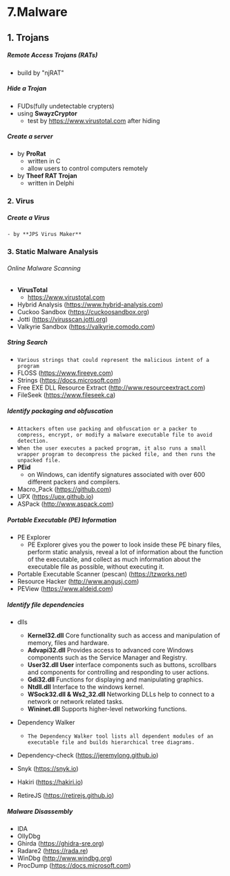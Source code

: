 
# 7.Malware

## 1. Trojans

  ##### Remote Access Trojans (RATs)
  - build by "njRAT"
  ##### Hide a Trojan
  - FUDs(fully undetectable crypters)
  - using **SwayzCryptor**
    - test by https://www.virustotal.com after hiding
  ##### Create a server
  - by **ProRat**
    - written in C
    - allow users to control computers remotely
  - by **Theef RAT Trojan**
    - written in Delphi

### 2. Virus
  ##### Create a Virus
    - by **JPS Virus Maker**
    
### 3. Static Malware Analysis
  
  ###### Online Malware Scanning
  
  - **VirusTotal**
    - https://www.virustotal.com
  - Hybrid Analysis (https://www.hybrid-analysis.com)
  - Cuckoo Sandbox (https://cuckoosandbox.org)
  - Jotti (https://virusscan.jotti.org)
  - Valkyrie Sandbox (https://valkyrie.comodo.com)
  
  ##### String Search
  
  - ```Various strings that could represent the malicious intent of a program```
  - FLOSS (https://www.fireeye.com)
  - Strings (https://docs.microsoft.com)
  - Free EXE DLL Resource Extract (http://www.resourceextract.com)
  - FileSeek (https://www.fileseek.ca)
  
  ##### Identify packaging and obfuscation
  
  - ``` Attackers often use packing and obfuscation or a packer to compress, encrypt, or modify a malware executable file to avoid detection. ```
  - ``` When the user executes a packed program, it also runs a small wrapper program to decompress the packed file, and then runs the unpacked file. ```
  - **PEid**
    - on Windows, can identify signatures associated with over 600 different packers and compilers.
  - Macro_Pack (https://github.com)
  - UPX (https://upx.github.io)
  - ASPack (http://www.aspack.com)

  ##### Portable Executable (PE) Information
  
  - PE Explorer
    - PE Explorer gives you the power to look inside these PE binary files, perform static analysis, reveal a lot of information about the function of the executable, and collect as much information about the executable file as possible, without executing it.
  - Portable Executable Scanner (pescan) (https://tzworks.net)
  - Resource Hacker (http://www.angusj.com)
  - PEView (https://www.aldeid.com)

  ##### Identify file dependencies
  - dlls
    - **Kernel32.dll** Core functionality such as access and manipulation of memory, files and hardware.
    - **Advapi32.dll** Provides access to advanced core Windows components such as the Service Manager and Registry.
    - **User32.dll User** interface components such as buttons, scrollbars and components for controlling and responding to user actions.
    - **Gdi32.dll** Functions for displaying and manipulating graphics.
    - **Ntdll.dll** Interface to the windows kernel.
    - **WSock32.dll & Ws2_32.dll** Networking DLLs help to connect to a network or network related tasks.
    - **Wininet.dll** Supports higher-level networking functions.
  
  - Dependency Walker
    - ``` The Dependency Walker tool lists all dependent modules of an executable file and builds hierarchical tree diagrams. ```
  - Dependency-check (https://jeremylong.github.io)
  - Snyk (https://snyk.io)
  - Hakiri (https://hakiri.io)
  - RetireJS (https://retirejs.github.io)

  ##### Malware Disassembly
  - IDA
  - OllyDbg
  - Ghirda (https://ghidra-sre.org)
  - Radare2 (https://rada.re)
  - WinDbg (http://www.windbg.org)
  - ProcDump (https://docs.microsoft.com)

